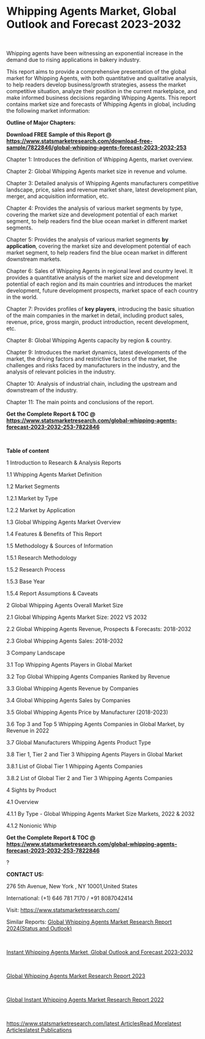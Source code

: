 <h1>Whipping Agents Market, Global Outlook and Forecast 2023-2032</h1><br/><p>Whipping agents have been witnessing an exponential increase in the demand due to rising applications in bakery industry.</p>
 
 
 
 <p>This report aims to provide a comprehensive presentation of the global market for Whipping Agents, with both quantitative and qualitative analysis, to help readers develop business/growth strategies, assess the market competitive situation, analyze their position in the current marketplace, and make informed business decisions regarding Whipping Agents. This report contains market size and forecasts of Whipping Agents in global, including the following market information:</p>
 
 
 
 <p><strong>Outline of Major Chapters:</strong></p>
 
 
 
 <p><strong>Download FREE Sample of this Report @ <a href="https://www.statsmarketresearch.com/download-free-sample/7822846/global-whipping-agents-forecast-2023-2032-253">https://www.statsmarketresearch.com/download-free-sample/7822846/global-whipping-agents-forecast-2023-2032-253</a></strong></p>
 
 
 
 <p>Chapter 1: Introduces the definition of Whipping Agents, market overview.</p>
 
 
 
 <p>Chapter 2: Global Whipping Agents market size in revenue and volume.</p>
 
 
 
 <p>Chapter 3: Detailed analysis of Whipping Agents manufacturers competitive landscape, price, sales and revenue market share, latest development plan, merger, and acquisition information, etc.</p>
 
 
 
 <p>Chapter 4: Provides the analysis of various market segments by type, covering the market size and development potential of each market segment, to help readers find the blue ocean market in different market segments.</p>
 
 
 
 <p>Chapter 5: Provides the analysis of various market segments <strong>by application</strong>, covering the market size and development potential of each market segment, to help readers find the blue ocean market in different downstream markets.</p>
 
 
 
 <p>Chapter 6: Sales of Whipping Agents in regional level and country level. It provides a quantitative analysis of the market size and development potential of each region and its main countries and introduces the market development, future development prospects, market space of each country in the world.</p>
 
 
 
 <p>Chapter 7: Provides profiles of <strong>key players</strong>, introducing the basic situation of the main companies in the market in detail, including product sales, revenue, price, gross margin, product introduction, recent development, etc.</p>
 
 
 
 <p>Chapter 8: Global Whipping Agents capacity by region & country.</p>
 
 
 
 <p>Chapter 9: Introduces the market dynamics, latest developments of the market, the driving factors and restrictive factors of the market, the challenges and risks faced by manufacturers in the industry, and the analysis of relevant policies in the industry.</p>
 
 
 
 <p>Chapter 10: Analysis of industrial chain, including the upstream and downstream of the industry.</p>
 
 
 
 <p>Chapter 11: The main points and conclusions of the report.</p>
 
 
 
 <div><b>Get the Complete Report & TOC @ <a href="https://www.statsmarketresearch.com/global-whipping-agents-forecast-2023-2032-253-7822846">https://www.statsmarketresearch.com/global-whipping-agents-forecast-2023-2032-253-7822846</a></b></div>
 
 
 
 <p><br />
 
 <b>Table of content</b></p>
 
 
 
 <p>1 Introduction to Research & Analysis Reports<br />
 
 1.1 Whipping Agents Market Definition<br />
 
 1.2 Market Segments<br />
 
 1.2.1 Market by Type<br />
 
 1.2.2 Market by Application<br />
 
 1.3 Global Whipping Agents Market Overview<br />
 
 1.4 Features & Benefits of This Report<br />
 
 1.5 Methodology & Sources of Information<br />
 
 1.5.1 Research Methodology<br />
 
 1.5.2 Research Process<br />
 
 1.5.3 Base Year<br />
 
 1.5.4 Report Assumptions & Caveats<br />
 
 2 Global Whipping Agents Overall Market Size<br />
 
 2.1 Global Whipping Agents Market Size: 2022 VS 2032<br />
 
 2.2 Global Whipping Agents Revenue, Prospects & Forecasts: 2018-2032<br />
 
 2.3 Global Whipping Agents Sales: 2018-2032<br />
 
 3 Company Landscape<br />
 
 3.1 Top Whipping Agents Players in Global Market<br />
 
 3.2 Top Global Whipping Agents Companies Ranked by Revenue<br />
 
 3.3 Global Whipping Agents Revenue by Companies<br />
 
 3.4 Global Whipping Agents Sales by Companies<br />
 
 3.5 Global Whipping Agents Price by Manufacturer (2018-2023)<br />
 
 3.6 Top 3 and Top 5 Whipping Agents Companies in Global Market, by Revenue in 2022<br />
 
 3.7 Global Manufacturers Whipping Agents Product Type<br />
 
 3.8 Tier 1, Tier 2 and Tier 3 Whipping Agents Players in Global Market<br />
 
 3.8.1 List of Global Tier 1 Whipping Agents Companies<br />
 
 3.8.2 List of Global Tier 2 and Tier 3 Whipping Agents Companies<br />
 
 4 Sights by Product<br />
 
 4.1 Overview<br />
 
 4.1.1 By Type - Global Whipping Agents Market Size Markets, 2022 & 2032<br />
 
 4.1.2 Nonionic Whip</p>
 
 
 
 <div><b>Get the Complete Report & TOC @ <a href="https://www.statsmarketresearch.com/global-whipping-agents-forecast-2023-2032-253-7822846">https://www.statsmarketresearch.com/global-whipping-agents-forecast-2023-2032-253-7822846</a></b></div>
 
 
 
 <p>? </p>
 
 
 
 <p><b>CONTACT US:</b><br />
 
 276 5th Avenue, New York , NY 10001,United States<br />
 
 International: (+1) 646 781 7170 / +91 8087042414<br />
 
 Visit: <a href="https://www.statsmarketresearch.com/">https://www.statsmarketresearch.com/</a><br />
 
 Similar Reports: <a href="https://www.statsmarketresearch.com/global-whipping-agents-forecast-2023-2032-253-7822846">Global Whipping Agents Market Research Report 2024(Status and Outlook)</a><br />
 
 <br />
 
 <a href="https://www.statsmarketresearch.com/global-whipping-agents-forecast-2023-2032-253-7822846">Instant Whipping Agents Market, Global Outlook and Forecast 2023-2032</a><br />
 
 <br />
 
 <a href="https://www.statsmarketresearch.com/global-whipping-agents-forecast-2023-2032-253-7822846">Global Whipping Agents Market Research Report 2023</a><br />
 
 <br />
 
 <a href="https://www.statsmarketresearch.com/global-whipping-agents-forecast-2023-2032-253-7822846">Global Instant Whipping Agents Market Research Report 2022</a><br />
 
 <br />
 
 <a href="https://gyeongbokgung.com">https://www.statsmarketresearch.com/</a><a href="https://hallyeomaritime.com">latest Articles</a><a href="https://jingwansa.com">Read More</a><a href="https://nguoiviet.jp/">latest Articles</a><a href="https://www.intelmarketresearch.com/">latest Publications</a></p>